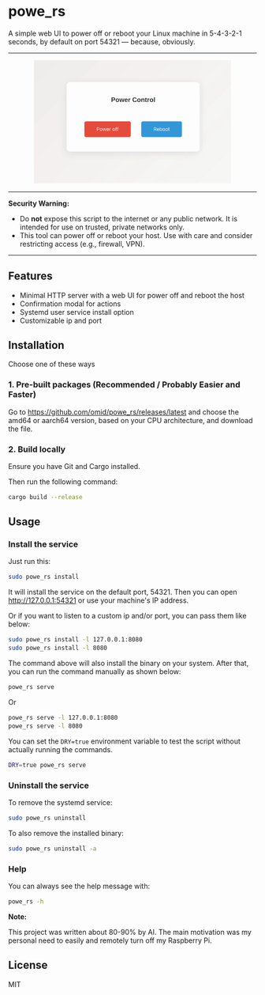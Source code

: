 # powe_rs

A simple web UI to power off or reboot your Linux machine in 5-4-3-2-1 seconds, by default on port 54321 — because, obviously.

---

<p align="center">
  <img src="https://github.com/omid/powe_rs/raw/refs/heads/master/assets/screen.apng" alt="Web UI Screenshot" width="400" />
</p>

---

**Security Warning:**

- Do **not** expose this script to the internet or any public network. It is intended for use on trusted, private networks only.
- This tool can power off or reboot your host. Use with care and consider restricting access (e.g., firewall, VPN).

---

## Features

- Minimal HTTP server with a web UI for power off and reboot the host
- Confirmation modal for actions
- Systemd user service install option
- Customizable ip and port

## Installation

Choose one of these ways

### 1. Pre-built packages (Recommended / Probably Easier and Faster)

Go to https://github.com/omid/powe_rs/releases/latest and choose the amd64 or aarch64 version, based on your CPU architecture, and download the file.

### 2. Build locally

Ensure you have Git and Cargo installed.

Then run the following command:

```sh
cargo build --release
```

## Usage

### Install the service

Just run this:

```sh
sudo powe_rs install
```

It will install the service on the default port, 54321. Then you can open http://127.0.0.1:54321 or use your machine's IP address.

Or if you want to listen to a custom ip and/or port, you can pass them like below:

```sh
sudo powe_rs install -l 127.0.0.1:8080
sudo powe_rs install -l 8080
```

The command above will also install the binary on your system. After that, you can run the command manually as shown below:

```sh
powe_rs serve
```

Or

```sh
powe_rs serve -l 127.0.0.1:8080
powe_rs serve -l 8080
```

You can set the `DRY=true` environment variable to test the script without actually running the commands.

```sh
DRY=true powe_rs serve
```

### Uninstall the service

To remove the systemd service:

```sh
sudo powe_rs uninstall
```

To also remove the installed binary:

```sh
sudo powe_rs uninstall -a
```

### Help

You can always see the help message with:

```sh
powe_rs -h
```

**Note:**

This project was written about 80-90% by AI. The main motivation was my personal need to easily and remotely turn off my Raspberry Pi.

## License

MIT
